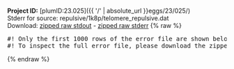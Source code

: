 **Project ID:** [plumID:23.025]({{ '/' | absolute_url }}eggs/23/025/)  
Stderr for source:  repulsive/1k8p/telomere_repulsive.dat   
Download: [zipped raw stdout](telomere_repulsive.dat.plumed_master.stdout.txt.zip) - [zipped raw stderr](telomere_repulsive.dat.plumed_master.stderr.txt.zip) 
{% raw %}
<pre>
#! Only the first 1000 rows of the error file are shown below
#! To inspect the full error file, please download the zipped raw stderr file above
</pre>
{% endraw %}
